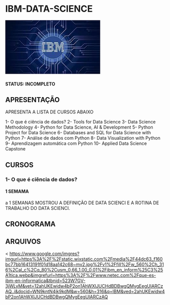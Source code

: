 # IBM-DATA-SCIENCE
![ibm](https://github.com/Adrianothor/IBM-DATA-SCIENCE/blob/main/ASSETS/ibm.jpg)

#### STATUS: INCOMPLETO

## APRESENTAÇÃO

APRESENTA A LISTA DE CURSOS ABAIXO

1- O que é ciência de dados?
2- Tools for Data Science
3- Data Science Methodology
4- Python for Data Science, AI & Development
5- Python Project for Data Science
6- Databases and SQL for Data Science with Python
7- Análise de dados com Python
8- Data Visualization with Python
9- Aprendizagem automática com Python
10- Applied Data Science Capstone

## CURSOS

### 1- O que é ciência de dados?

#### 1 SEMAMA
 a 1 SEMANAS MOSTROU A DEFINIÇÃO DE DATA SCIENCI E  A ROTINA DE TRABALHO DO DATA SCIENCI.

## CRONOGRAMA

## ARQUIVOS


<
https://www.google.com/imgres?imgurl=https%3A%2F%2Fstatic.wixstatic.com%2Fmedia%2F44dc63_f160bc77bb16413191f01d18aa142c68~mv2.jpg%2Fv1%2Ffill%2Fw_560%2Ch_316%2Cal_c%2Cq_80%2Cusm_0.66_1.00_0.01%2Fibm_en_inform%25C3%25A1tica.webp&imgrefurl=https%3A%2F%2Fwww.netec.com%2Fque-es-ibm-en-informatica&tbnid=523W7GV-3jWLyM&vet=12ahUKEwidw4bP2on1AhWXlJUCHdBDBwgQMygEegUIARCzAQ..i&docid=WN9kntN4ik9kdM&w=560&h=316&q=IBM&ved=2ahUKEwidw4bP2on1AhWXlJUCHdBDBwgQMygEegUIARCzAQ

